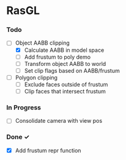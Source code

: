 # RasGL

### Todo

- [ ] Object AABB clipping
  - [x] Calculate AABB in model space
  - [ ] Add frustum to poly demo
  - [ ] Transform object AABB to world
  - [ ] Set clip flags based on AABB/frustum
- [ ] Polygon clipping
    - [ ] Exclude faces outside of frustum
    - [ ] Clip faces that intersect frustum

### In Progress

- [ ] Consolidate camera with view pos

### Done ✓

- [x] Add frustum repr function
